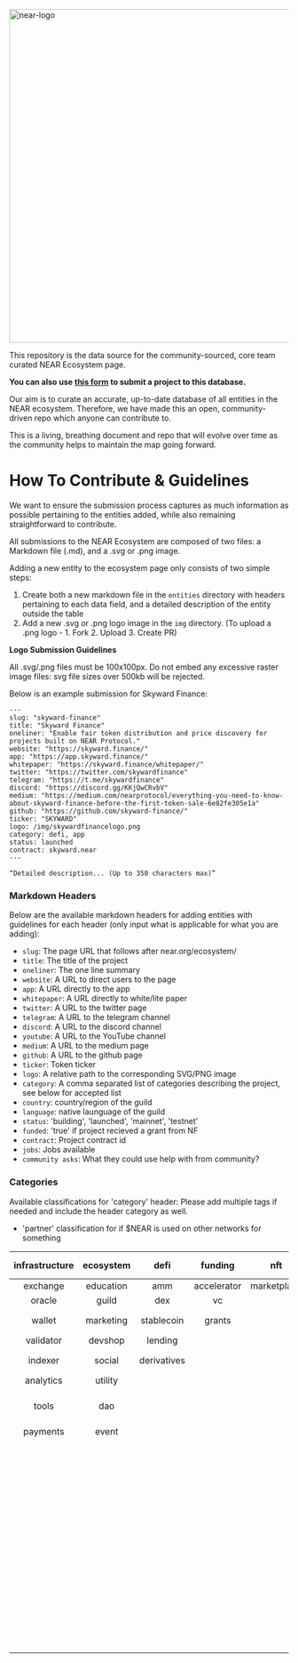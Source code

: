 <img src="https://repository-images.githubusercontent.com/384455580/fc80d841-e285-4238-981d-c40e45772469" alt="near-logo" width="600" border="0" />

This repository is the data source for the community-sourced, core team curated NEAR Ecosystem page.

**You can also use [this form](https://nearprotocol1001.typeform.com/submit-project) to submit a project to this database.**

Our aim is to curate an accurate, up-to-date database of all entities in the NEAR ecosystem. Therefore, we have made this an open, community-driven repo which anyone can contribute to.

This is a living, breathing document and repo that will evolve over time as the community helps to maintain the map going forward.

# How To Contribute & Guidelines

We want to ensure the submission process captures as much information as possible pertaining to the entities added, while also remaining straightforward to contribute. 

All submissions to the NEAR Ecosystem are composed of two files: a Markdown file (.md), and a .svg or .png image. 

Adding a new entity to the ecosystem page only consists of two simple steps:
1. Create both a new markdown file in the `entities` directory with headers pertaining to each data field, and a detailed description of the entity outside the table
2. Add a new .svg or .png logo image in the `img` directory. (To upload a .png logo - 1. Fork  2. Upload  3. Create PR)


<b>Logo Submission Guidelines</b>

All .svg/.png files must be 100x100px. Do not embed any excessive raster image files: svg file sizes over 500kb will be rejected.

Below is an example submission for Skyward Finance:

```
---
slug: "skyward-finance"
title: "Skyward Finance"
oneliner: "Enable fair token distribution and price discovery for projects built on NEAR Protocol."
website: "https://skyward.finance/"
app: "https://app.skyward.finance/"
whitepaper: "https://skyward.finance/whitepaper/"
twitter: "https://twitter.com/skywardfinance"
telegram: "https://t.me/skywardfinance"
discord: "https://discord.gg/KKjQwCRvbV"
medium: "https://medium.com/nearprotocol/everything-you-need-to-know-about-skyward-finance-before-the-first-token-sale-6e82fe305e1a"
github: "https://github.com/skyward-finance/"
ticker: "SKYWARD"
logo: /img/skywardfinancelogo.png
category: defi, app
status: launched
contract: skyward.near
---

“Detailed description... (Up to 350 characters max)”

```


### Markdown Headers

Below are the available markdown headers for adding entities with guidelines for each header (only input what is applicable for what you are adding):

- `slug`: The page URL that follows after near.org/ecosystem/
- `title`: The title of the project
- `oneliner`: The one line summary
- `website`: A URL to direct users to the page
- `app`: A URL directly to the app
- `whitepaper`: A URL directly to white/lite paper
- `twitter`: A URL to the twitter page
- `telegram`: A URL to the telegram channel
- `discord`: A URL to the discord channel
- `youtube`: A URL to the YouTube channel
- `medium`: A URL to the medium page
- `github`: A URL to the github page
- `ticker`: Token ticker
- `logo`: A relative path to the corresponding SVG/PNG image
- `category`: A comma separated list of categories describing the project, see below for accepted list
- `country`: country/region of the guild
- `language`: native launguage of the guild
- `status`: 'building', 'launched', 'mainnet', 'testnet'
- `funded`: 'true' if project recieved a grant from NF
- `contract`: Project contract id
- `jobs`: Jobs available
- `community asks`: What they could use help with from community?


### Categories

Available classifications for 'category' header:
Please add multiple tags if needed and include the header category as well.

* 'partner' classification for if $NEAR is used on other networks for something

| infrastructure | ecosystem | defi | funding | nft | gaming | app | guild | partner * |
| :---: | :---: | :---: | :---: | :---: | :---: | :---: | :---: | :---: |
| exchange | education | amm | accelerator | marketplace | metaverse |  | geographical | 
| oracle | guild | dex | vc |  |  |  | validator |
| wallet | marketing | stablecoin | grants |  |  |  | ecosystem project |
| validator | devshop | lending |  |  |  |  | awareness |
| indexer | social | derivatives |  |  |  |  | theme based guild |
| analytics | utility |  |  |  |  |  | education |
| tools | dao |  |  |  |  |  | open web aligned community |
| payments | event |  |  |  |  |  | service |
|  |  |  |  |  |  |  | music |
|  |  |  |  |  |  |  | art |
|  |  |  |  |  |  |  | earn |
|  |  |  |  |  |  |  | creative |
|  |  |  |  |  |  |  | content |
|  |  |  |  |  |  |  | social media |
|  |  |  |  |  |  |  | swag |
|  |  |  |  |  |  |  | growth hacking |
|  |  |  |  |  |  |  | design |
|  |  |  |  |  |  |  | trading |
|  |  |  |  |  |  |  | legal |
|  |  |  |  |  |  |  | development |
|  |  |  |  |  |  |  | privacy |
|  |  |  |  |  |  |  | data |
